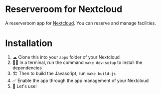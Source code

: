 # Reserveroom for Nextcloud
A reserveroom app for [Nextcloud](http://nextcloud.com). You can reserve and manage facilities.



# Installation

1. ☁ Clone this into your `apps` folder of your Nextcloud
2. 👩‍💻 In a terminal, run the command `make dev-setup` to install the dependencies
3. 🏗 Then to build the Javascript, run `make build-js`
4. ✅ Enable the app through the app management of your Nextcloud
5. 🎉 Let's use!

